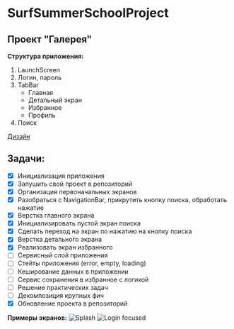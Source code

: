# SurfSummerSchoolProject

## Проект "Галерея"

**Структура приложения:**
1. LaunchScreen
2. Логин, пароль
3. TabBar
    * Главная
    * Детальный экран
    * Избранное
    * Профиль
4. Поиск

[Дизайн](https://www.figma.com/file/DskQkoBqXewHFzyqlKkao3/Surf-education-iOS?node-id=13%3A9067)

## Задачи:
- [X] Инициализация приложения
- [X] Запушить свой проект в репозиторий
- [X] Организация первоначальных экранов
- [X] Разобраться с NavigationBar, прикрутить кнопку поиска, обработать нажатие
- [X] Верстка главного экрана
- [X] Инициализировать пустой экран поиска
- [X] Сделать переход на экран по нажатию на кнопку поиска
- [X] Верстка детального экрана
- [X] Реализовать экран избранного
- [ ] Сервисный слой приложения
- [ ] Стейты приложения (error, empty, loading)
- [ ] Кеширование данных в приложении
- [ ] Сервис сохранения в избранное с логикой
- [ ] Решение практических задач
- [ ] Декомпозиция крупных фич
- [X] Обновление проекта в репозиторий

**Примеры экранов:**
![Splash](https://user-images.githubusercontent.com/99760600/183309438-c7517d20-acc5-42f2-9cc3-3245496c4f02.jpg)
![Login focused](https://user-images.githubusercontent.com/99760600/183309441-18d726c1-a65e-4932-91ed-173a1b636c8a.jpg)
